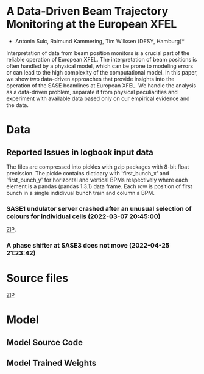 # A Data-Driven Beam Trajectory Monitoring at the European XFEL
* Antonin Sulc, Raimund Kammering, Tim Wilksen (DESY, Hamburg)* 

Interpretation of data from beam position monitors is a crucial part of the reliable operation of European XFEL. The interpretation of beam positions is often handled by a physical model, which can be prone to modeling errors or can lead to the high complexity of the computational model. In this paper, we show two data-driven approaches that provide insights into the operation of the SASE beamlines at European XFEL. We handle the analysis as a data-driven problem, separate it from physical peculiarities and experiment with available data based only on our empirical evidence and the data.

# Data

## Reported Issues in logbook input data

The files are compressed into pickles with gzip packages with 8-bit float precission. The pickle contains dictioary with 'first_bunch_x' and 'first_bunch_y' for horizontal and vertical BPMs respectively where each element is a pandas (pandas 1.3.1) data frame. Each row is position of first bunch in a single indidivual bunch train and column a BPM.

### SASE1 undulator server crashed after an unusual selection of colours for individual cells (2022-03-07 20:45:00)
[ZIP](TBD).
### A phase shifter at SASE3 does not move (2022-04-25 21:23:42)
# Source files
[ZIP](TBD)

# Model
## Model Source Code 

## Model Trained Weights
